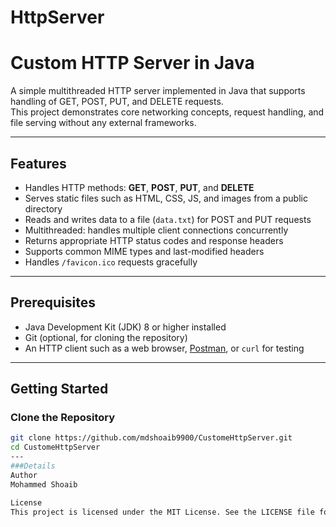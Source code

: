﻿# HttpServer
# Custom HTTP Server in Java

A simple multithreaded HTTP server implemented in Java that supports handling of GET, POST, PUT, and DELETE requests.  
This project demonstrates core networking concepts, request handling, and file serving without any external frameworks.

---

## Features

- Handles HTTP methods: **GET**, **POST**, **PUT**, and **DELETE**
- Serves static files such as HTML, CSS, JS, and images from a public directory
- Reads and writes data to a file (`data.txt`) for POST and PUT requests
- Multithreaded: handles multiple client connections concurrently
- Returns appropriate HTTP status codes and response headers
- Supports common MIME types and last-modified headers
- Handles `/favicon.ico` requests gracefully

---

## Prerequisites

- Java Development Kit (JDK) 8 or higher installed
- Git (optional, for cloning the repository)
- An HTTP client such as a web browser, [Postman](https://www.postman.com/), or `curl` for testing

---

## Getting Started

### Clone the Repository

```bash
git clone https://github.com/mdshoaib9900/CustomeHttpServer.git
cd CustomeHttpServer
---
###Details
Author
Mohammed Shoaib

License
This project is licensed under the MIT License. See the LICENSE file for details.
